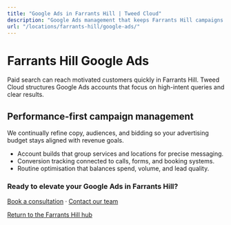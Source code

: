 ```yaml
---
title: "Google Ads in Farrants Hill | Tweed Cloud"
description: "Google Ads management that keeps Farrants Hill campaigns efficient and measurable."
url: "/locations/farrants-hill/google-ads/"
---
```


# Farrants Hill Google Ads

Paid search can reach motivated customers quickly in Farrants Hill. Tweed Cloud structures Google Ads accounts that focus on high-intent queries and clear results.

## Performance-first campaign management

We continually refine copy, audiences, and bidding so your advertising budget stays aligned with revenue goals.

- Account builds that group services and locations for precise messaging.
- Conversion tracking connected to calls, forms, and booking systems.
- Routine optimisation that balances spend, volume, and lead quality.

### Ready to elevate your Google Ads in Farrants Hill?

[Book a consultation](/consultation/) · [Contact our team](/contact/)

[Return to the Farrants Hill hub](/locations/farrants-hill/)
